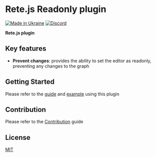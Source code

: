 Rete.js Readonly plugin
====
[![Made in Ukraine](https://img.shields.io/badge/made_in-ukraine-ffd700.svg?labelColor=0057b7)](https://stand-with-ukraine.pp.ua)
[![Discord](https://img.shields.io/discord/1081223198055604244?color=%237289da&label=Discord)](https://discord.gg/cxSFkPZdsV)

**Rete.js plugin**

## Key features

- **Prevent changes**: provides the ability to set the editor as readonly, preventing any changes to the graph

## Getting Started

Please refer to the [guide](https://retejs.org/docs/guides/readonly) and [example](https://retejs.org/examples/readonly) using this plugin

## Contribution

Please refer to the [Contribution](https://retejs.org/docs/contribution) guide

## License

[MIT](https://github.com/retejs/readonly-plugin/blob/master/LICENSE)

